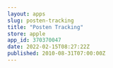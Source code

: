 ```yaml
---
layout: apps
slug: posten-tracking
title: "Posten Tracking"
store: apple
app_id: 370370047
date: 2022-02-15T08:27:22Z
published: 2010-08-31T07:00:00Z
---
```

